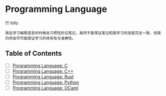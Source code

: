 # Programming Language

!!! Info

    我在学习编程语言的时候会习惯性的记笔记，虽然不能保证笔记和我学习的进度完全一致，但我仍然会尽可能保证学习的体系性与准确性。

## Table of Contents

- [ ] [Programming Language: C](./C/index.md)
- [ ] [Programming Language: C++](./C++/index.md)
- [ ] [Programming Language: Rust](./Rust/index.md)
- [ ] [Programming Language: Python](./Python/index.md)
- [ ] [Programming Language: OCaml](./OCaml/index.md)
